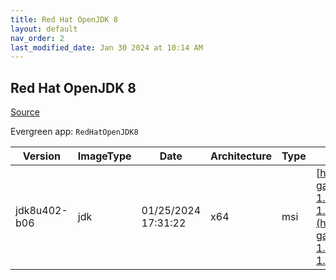 ```yaml
---
title: Red Hat OpenJDK 8
layout: default
nav_order: 2
last_modified_date: Jan 30 2024 at 10:14 AM
---
```


## Red Hat OpenJDK 8

[Source](https://developers.redhat.com/products/openjdk/overview)

Evergreen app: `RedHatOpenJDK8`

| Version      | ImageType | Date                | Architecture | Type | URI                                                                                                                                                                                                                                                                                                    |
| ------------ | --------- | ------------------- | ------------ | ---- | ------------------------------------------------------------------------------------------------------------------------------------------------------------------------------------------------------------------------------------------------------------------------------------------------------ |
| jdk8u402-b06 | jdk       | 01/25/2024 17:31:22 | x64          | msi  | [https://developers.redhat.com/content-gateway/file/pub/openjdk/adoptium/January_2024/java-1.8.0-openjdk-1.8.0.402-1.b06.redhat.windows.x86_64.msi](https://developers.redhat.com/content-gateway/file/pub/openjdk/adoptium/January_2024/java-1.8.0-openjdk-1.8.0.402-1.b06.redhat.windows.x86_64.msi) |
